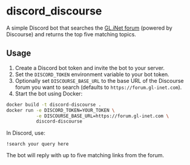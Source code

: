 # discord_discourse

A simple Discord bot that searches the [GL.iNet forum](https://forum.gl-inet.com/) (powered by Discourse) and returns the top five matching topics.

## Usage

1. Create a Discord bot token and invite the bot to your server.
2. Set the `DISCORD_TOKEN` environment variable to your bot token.
3. Optionally set `DISCOURSE_BASE_URL` to the base URL of the Discourse
   forum you want to search (defaults to `https://forum.gl-inet.com`).
4. Start the bot using Docker:

```bash
docker build -t discord-discourse .
docker run -e DISCORD_TOKEN=YOUR_TOKEN \
           -e DISCOURSE_BASE_URL=https://forum.gl-inet.com \
           discord-discourse
```

In Discord, use:

```
!search your query here
```

The bot will reply with up to five matching links from the forum.
